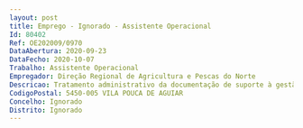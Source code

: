 ```yaml
--- 
layout: post
title: Emprego - Ignorado - Assistente Operacional
Id: 80402
Ref: OE202009/0970
DataAbertura: 2020-09-23
DataFecho: 2020-10-07
Trabalho: Assistente Operacional
Empregador: Direção Regional de Agricultura e Pescas do Norte
Descricao: Tratamento administrativo da documentação de suporte à gestão do núcleo. Emissão de vendas a dinheiro, recebimentos e consequente depósito da receita assim arrecadada. Receção e encaminhamento de clientes e de chamadas telefónicas. Alimentação das bases de dados de apoio à gestão. Controlo do benefício fiscal ao gasóleo utilizado na atividade agroflorestal. Apoio administrativo nas áreas de recursos humanos, patrimoniais, expediente e arquivo.
CodigoPostal: 5450-005 VILA POUCA DE AGUIAR
Concelho: Ignorado
Distrito: Ignorado
--- 
```

